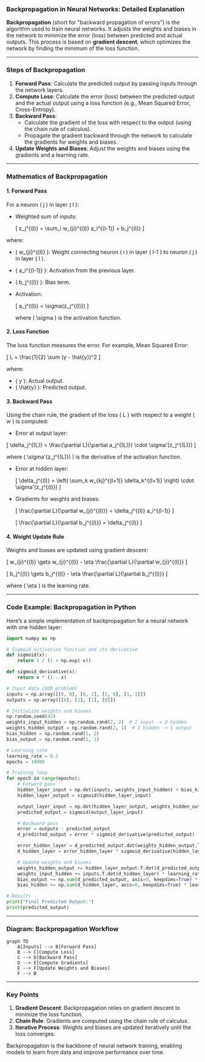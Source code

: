 ### Backpropagation in Neural Networks: Detailed Explanation

**Backpropagation** (short for "backward propagation of errors") is the algorithm used to train neural networks. It adjusts the weights and biases in the network to minimize the error (loss) between predicted and actual outputs. This process is based on **gradient descent**, which optimizes the network by finding the minimum of the loss function.

---

### **Steps of Backpropagation**

1. **Forward Pass**: Calculate the predicted output by passing inputs through the network layers.
2. **Compute Loss**: Calculate the error (loss) between the predicted output and the actual output using a loss function (e.g., Mean Squared Error, Cross-Entropy).
3. **Backward Pass**:
   - Calculate the gradient of the loss with respect to the output (using the chain rule of calculus).
   - Propagate the gradient backward through the network to calculate the gradients for weights and biases.
4. **Update Weights and Biases**: Adjust the weights and biases using the gradients and a learning rate.

---

### **Mathematics of Backpropagation**

#### **1. Forward Pass**

For a neuron \( j \) in layer \( l \):

- Weighted sum of inputs:

	\[
	z_j^{(l)} = \sum_i w_{ji}^{(l)} a_i^{(l-1)} + b_j^{(l)}
	\]

where:

- \( w_{ji}^{(l)} \): Weight connecting neuron \( i \) in layer \( l-1 \) to neuron \( j \) in layer \( l \).
- \( a_i^{(l-1)} \): Activation from the previous layer.
- \( b_j^{(l)} \): Bias term.

- Activation:

	\[
	a_j^{(l)} = \sigma(z_j^{(l)})
	\]

	where \( \sigma \) is the activation function.

#### **2. Loss Function**

The loss function measures the error. For example, Mean Squared Error:

\[
L = \frac{1}{2} \sum (y - \hat{y})^2
\]

where:

- \( y \): Actual output.
- \( \hat{y} \): Predicted output.

#### **3. Backward Pass**

Using the chain rule, the gradient of the loss \( L \) with respect to a weight \( w \) is computed:

- Error at output layer:

\[
\delta_j^{(L)} = \frac{\partial L}{\partial a_j^{(L)}} \cdot \sigma'(z_j^{(L)})
\]

  where \( \sigma'(z_j^{(L)}) \) is the derivative of the activation function.

- Error at hidden layer:

    \[
    \delta_j^{(l)} = \left( \sum_k w_{kj}^{(l+1)} \delta_k^{(l+1)} \right) \cdot \sigma'(z_j^{(l)})
    \]

- Gradients for weights and biases:

    \[
    \frac{\partial L}{\partial w_{ji}^{(l)}} = \delta_j^{(l)} a_i^{(l-1)}
    \]

    \[
    \frac{\partial L}{\partial b_j^{(l)}} = \delta_j^{(l)}
    \]

#### **4. Weight Update Rule**

Weights and biases are updated using gradient descent:

\[
w_{ji}^{(l)} \gets w_{ji}^{(l)} - \eta \frac{\partial L}{\partial w_{ji}^{(l)}}
\]

\[
b_j^{(l)} \gets b_j^{(l)} - \eta \frac{\partial L}{\partial b_j^{(l)}}
\]

where \( \eta \) is the learning rate.

---

### **Code Example: Backpropagation in Python**

Here’s a simple implementation of backpropagation for a neural network with one hidden layer:

```python
import numpy as np

# Sigmoid activation function and its derivative
def sigmoid(x):
    return 1 / (1 + np.exp(-x))

def sigmoid_derivative(x):
    return x * (1 - x)

# Input data (XOR problem)
inputs = np.array([[0, 0], [0, 1], [1, 0], [1, 1]])
outputs = np.array([[0], [1], [1], [0]])

# Initialize weights and biases
np.random.seed(42)
weights_input_hidden = np.random.rand(2, 2)  # 2 input -> 2 hidden
weights_hidden_output = np.random.rand(2, 1)  # 2 hidden -> 1 output
bias_hidden = np.random.rand(1, 2)
bias_output = np.random.rand(1, 1)

# Learning rate
learning_rate = 0.1
epochs = 10000

# Training loop
for epoch in range(epochs):
    # Forward pass
    hidden_layer_input = np.dot(inputs, weights_input_hidden) + bias_hidden
    hidden_layer_output = sigmoid(hidden_layer_input)

    output_layer_input = np.dot(hidden_layer_output, weights_hidden_output) + bias_output
    predicted_output = sigmoid(output_layer_input)

    # Backward pass
    error = outputs - predicted_output
    d_predicted_output = error * sigmoid_derivative(predicted_output)

    error_hidden_layer = d_predicted_output.dot(weights_hidden_output.T)
    d_hidden_layer = error_hidden_layer * sigmoid_derivative(hidden_layer_output)

    # Update weights and biases
    weights_hidden_output += hidden_layer_output.T.dot(d_predicted_output) * learning_rate
    weights_input_hidden += inputs.T.dot(d_hidden_layer) * learning_rate
    bias_output += np.sum(d_predicted_output, axis=0, keepdims=True) * learning_rate
    bias_hidden += np.sum(d_hidden_layer, axis=0, keepdims=True) * learning_rate

# Results
print("Final Predicted Output:")
print(predicted_output)
```

---

### **Diagram: Backpropagation Workflow**

```mermaid
graph TD
    A[Inputs] --> B[Forward Pass]
    B --> C[Compute Loss]
    C --> D[Backward Pass]
    D --> E[Compute Gradients]
    E --> F[Update Weights and Biases]
    F --> B
```

---

### **Key Points**

1. **Gradient Descent**: Backpropagation relies on gradient descent to minimize the loss function.
2. **Chain Rule**: Gradients are computed using the chain rule of calculus.
3. **Iterative Process**: Weights and biases are updated iteratively until the loss converges.

Backpropagation is the backbone of neural network training, enabling models to learn from data and improve performance over time.